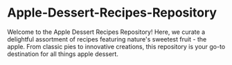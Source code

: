 # Apple-Dessert-Recipes-Repository
Welcome to the Apple Dessert Recipes Repository! Here, we curate a delightful assortment of recipes featuring nature's sweetest fruit - the apple. From classic pies to innovative creations, this repository is your go-to destination for all things apple dessert. 
